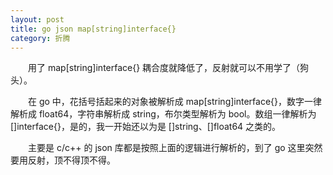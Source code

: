 ```yaml
---
layout: post
title: go json map[string]interface{}
category: 折腾
---
```


&emsp;&emsp;用了 map\[string\]interface{} 耦合度就降低了，反射就可以不用学了（狗头）。

&emsp;&emsp;在 go 中，花括号括起来的对象被解析成 map\[string\]interface{}，数字一律解析成 float64，字符串解析成 string，布尔类型解析为 bool。数组一律解析为 []interface{}，是的，我一开始还以为是 []string、[]float64 之类的。

&emsp;&emsp;主要是 c/c++ 的 json 库都是按照上面的逻辑进行解析的，到了 go 这里突然要用反射，顶不得顶不得。